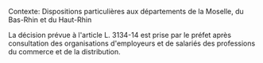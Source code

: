 Contexte: Dispositions particulières aux départements  de la Moselle, du Bas-Rhin et du Haut-Rhin

La décision prévue à l'article L. 3134-14 est prise par le préfet après consultation des organisations d'employeurs et de salariés des professions du commerce et de la distribution.